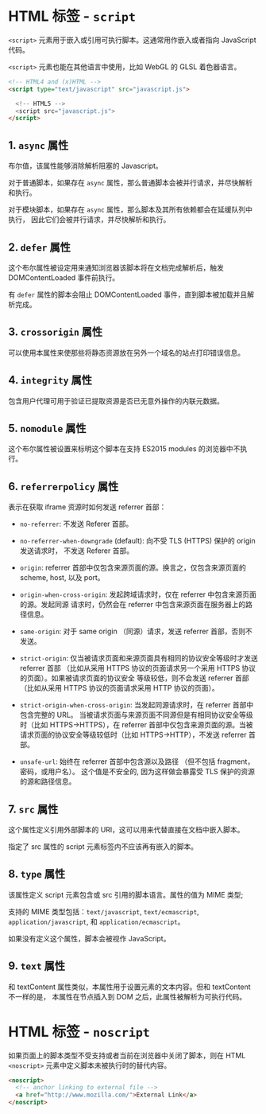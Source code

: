 # HTML 标签 - `script`

`<script>` 元素用于嵌入或引用可执行脚本。这通常用作嵌入或者指向 JavaScript 代码。

`<script>` 元素也能在其他语言中使用，比如 WebGL 的 GLSL 着色器语言。

```html
<!-- HTML4 and (x)HTML -->
<script type="text/javascript" src="javascript.js">

  <!-- HTML5 -->
  <script src="javascript.js">
</script>
```

## 1. `async` 属性

布尔值，该属性能够消除解析阻塞的 Javascript。

对于普通脚本，如果存在 `async` 属性，那么普通脚本会被并行请求，并尽快解析和执行。

对于模块脚本，如果存在 `async` 属性，那么脚本及其所有依赖都会在延缓队列中执行，
因此它们会被并行请求，并尽快解析和执行。

## 2. `defer` 属性

这个布尔属性被设定用来通知浏览器该脚本将在文档完成解析后，触发 DOMContentLoaded 事件前执行。

有 `defer` 属性的脚本会阻止 DOMContentLoaded 事件，直到脚本被加载并且解析完成。

## 3. `crossorigin` 属性

可以使用本属性来使那些将静态资源放在另外一个域名的站点打印错误信息。

## 4. `integrity` 属性

包含用户代理可用于验证已提取资源是否已无意外操作的内联元数据。

## 5. `nomodule` 属性

这个布尔属性被设置来标明这个脚本在支持 ES2015 modules 的浏览器中不执行。

## 6. `referrerpolicy` 属性

表示在获取 iframe 资源时如何发送 referrer 首部：

- `no-referrer`: 不发送 Referer 首部。

- `no-referrer-when-downgrade` (default): 向不受 TLS (HTTPS) 保护的 origin 发送请求时，
  不发送 Referer 首部。

- `origin`: referrer 首部中仅包含来源页面的源。换言之，仅包含来源页面的 scheme, host, 以及
  port。

- `origin-when-cross-origin`: 发起跨域请求时，仅在 referrer 中包含来源页面的源。发起同源
  请求时，仍然会在 referrer 中包含来源页面在服务器上的路径信息。

- `same-origin`: 对于 same origin （同源）请求，发送 referrer 首部，否则不发送。

- `strict-origin`: 仅当被请求页面和来源页面具有相同的协议安全等级时才发送 referrer 首部
  （比如从采用 HTTPS 协议的页面请求另一个采用 HTTPS 协议的页面）。如果被请求页面的协议安全
  等级较低，则不会发送 referrer 首部（比如从采用 HTTPS 协议的页面请求采用 HTTP 协议的页面）。

- `strict-origin-when-cross-origin`: 当发起同源请求时，在 referrer 首部中包含完整的 URL。
  当被请求页面与来源页面不同源但是有相同协议安全等级时（比如 HTTPS→HTTPS），在 referrer
  首部中仅包含来源页面的源。当被请求页面的协议安全等级较低时（比如 HTTPS→HTTP），不发送 referrer 首部。

- `unsafe-url`: 始终在 referrer 首部中包含源以及路径 （但不包括 fragment，密码，或用户名）。
  这个值是不安全的, 因为这样做会暴露受 TLS 保护的资源的源和路径信息。

## 7. `src` 属性

这个属性定义引用外部脚本的 URI，这可以用来代替直接在文档中嵌入脚本。

指定了 src 属性的 script 元素标签内不应该再有嵌入的脚本。

## 8. `type` 属性

该属性定义 script 元素包含或 src 引用的脚本语言。属性的值为 MIME 类型;

支持的 MIME 类型包括：`text/javascript`, `text/ecmascript`, `application/javascript`, 和 `application/ecmascript`。

如果没有定义这个属性，脚本会被视作 JavaScript。

## 9. `text` 属性

和 textContent 属性类似，本属性用于设置元素的文本内容。但和 textContent 不一样的是，
本属性在节点插入到 DOM 之后，此属性被解析为可执行代码。

# HTML 标签 - `noscript`

如果页面上的脚本类型不受支持或者当前在浏览器中关闭了脚本，则在 HTML `<noscript>` 元素中定义脚本未被执行时的替代内容。

```html
<noscript>
  <!-- anchor linking to external file -->
  <a href="http://www.mozilla.com/">External Link</a>
</noscript>
```
